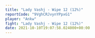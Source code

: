 ```yaml
---
title: "Lady Vashj - Wipe 12 (12%)"
reportCode: "9VghCRJvynYPpxG1"
player: "Ankw"
fight: "Lady Vashj - Wipe 12 (12%)"
date: 2021-10-10T19:07:58.024000+00:00
---
```

